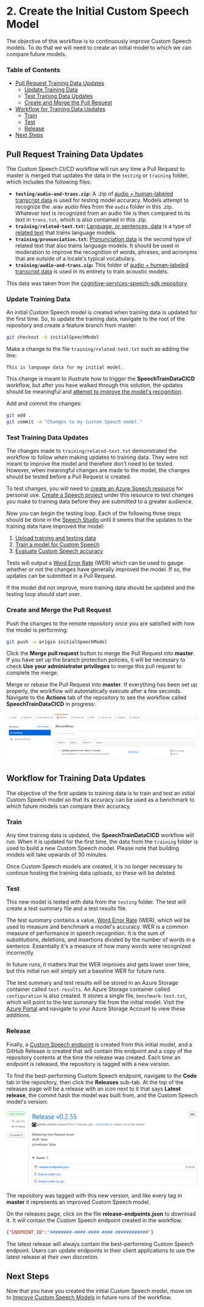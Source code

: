 # 2. Create the Initial Custom Speech Model

The objective of this workflow is to continuously improve Custom Speech models. To do that we will need to create an initial model to which we can compare future models.

### Table of Contents

* [Pull Request Training Data Updates](#Pull-Request-Training-Data-Updates)
    * [Update Training Data](#Update-Training-Data)
    * [Test Training Data Updates](#Test-Training-Data-Updates)
    * [Create and Merge the Pull Request](#Create-and-Merge-the-Pull-Request)
* [Workflow for Training Data Updates](#Workflow-for-Training-Data-Updates)
    * [Train](#Train)
    * [Test](#Test)
    * [Release](#Release)
* [Next Steps](#Next-Steps)

## Pull Request Training Data Updates

The Custom Speech CI/CD workflow will run any time a Pull Request to master is merged that updates the data in the `testing` or `training` folder, which includes the following files:

* **`testing/audio-and-trans.zip`:** A .zip of [audio + human-labeled transcript data](https://docs.microsoft.com/en-us/azure/cognitive-services/speech-service/how-to-custom-speech-test-and-train#audio--human-labeled-transcript-data-for-testingtraining) is used for testing model accuracy. Models attempt to recognize the .wav audio files from the `audio` folder in this .zip. Whatever text is recognized from an audio file is then compared to its text in `trans.txt`, which is also contained in this .zip.
* **`training/related-text.txt`:** [Language, or sentences, data](https://docs.microsoft.com/en-us/azure/cognitive-services/speech-service/how-to-custom-speech-test-and-train#related-text-data-for-training) is a type of [related text](https://docs.microsoft.com/en-us/azure/cognitive-services/speech-service/how-to-custom-speech-test-and-train#related-text-data-for-training) that trains language models.
* **`training/pronunciation.txt`:** [Pronunciation data](https://docs.microsoft.com/en-us/azure/cognitive-services/speech-service/how-to-custom-speech-test-and-train#guidelines-to-create-a-pronunciation-file) is the second type of related text that also trains language models. It should be used in moderation to improve the recognition of words, phrases, and acronyms that are outside of a locale's typical vocabulary.
* **`training/audio-and-trans.zip`:** This folder of [audio + human-labeled transcript data](https://docs.microsoft.com/en-us/azure/cognitive-services/speech-service/how-to-custom-speech-test-and-train#audio--human-labeled-transcript-data-for-testingtraining) is used in its entirety to train acoustic models.

This data was taken from the [cognitive-services-speech-sdk repository](https://github.com/Azure-Samples/cognitive-services-speech-sdk/tree/master/sampledata/customspeech/en-US).

### Update Training Data

An initial Custom Speech model is created when training data is updated for the first time. So, to update the training data, navigate to the root of the repository and create a feature branch from master:

```bash
git checkout -b initialSpeechModel
```

Make a change to the file `training/related-text.txt` such as adding the line:

```
This is language data for my initial model.
```

This change is meant to illustrate how to trigger the **SpeechTrainDataCICD** workflow, but after you have walked through this solution, the updates should be meaningful and [attempt to improve the model's recognition](https://docs.microsoft.com/en-us/azure/cognitive-services/speech-service/how-to-custom-speech-test-and-train#guidelines-to-create-a-sentences-file).

Add and commit the changes:

```bash
git add .
git commit -m "Changes to my Custom Speech model."
```

### Test Training Data Updates

The changes made to `training/related-text.txt` demonstrated the workflow to follow when making updates to training data. They were not meant to improve the model and therefore don't need to be tested. However, when meaningful changes are made to the model, the changes should be tested before a Pull Request is created.

To test changes, you will need to [create an Azure Speech resource](https://docs.microsoft.com/en-us/azure/cognitive-services/speech-service/get-started#new-resource) for personal use. [Create a Speech project](https://docs.microsoft.com/en-us/azure/cognitive-services/speech-service/how-to-custom-speech#how-to-create-a-project) under this resource to test changes you make to training data before they are submitted to a greater audience.

Now you can begin the testing loop. Each of the following three steps should be done in the [Speech Studio](https://speech.microsoft.com/portal/) until it seems that the updates to the training data have improved the model:

1. [Upload training and testing data](https://docs.microsoft.com/en-us/azure/cognitive-services/speech-service/how-to-custom-speech-test-and-train#upload-data)
2. [Train a model for Custom Speech](https://docs.microsoft.com/en-us/azure/cognitive-services/speech-service/how-to-custom-speech-train-model)
3. [Evaluate Custom Speech accuracy](https://docs.microsoft.com/en-us/azure/cognitive-services/speech-service/how-to-custom-speech-evaluate-data#create-a-test)

Tests will output a [Word Error Rate](https://docs.microsoft.com/en-us/azure/cognitive-services/speech-service/how-to-custom-speech-evaluate-data#what-is-word-error-rate-wer) (WER) which can be used to gauge whether or not the changes have generally improved the model. If so, the updates can be submitted in a Pull Request.

If the model did not improve, more training data should be updated and the testing loop should start over.

### Create and Merge the Pull Request

Push the changes to the remote repository once you are satisfied with how the model is performing:

```bash
git push -u origin initialSpeechModel
```

Click the **Merge pull request** button to merge the Pull Request into **master**. If you have set up the branch protection policies, it will be necessary to check **Use your administrator privileges** to merge this pull request to complete the merge.

Merge or rebase the Pull Request into **master**. If everything has been set up properly, the workflow will automatically execute after a few seconds. Navigate to the **Actions** tab of the repository to see the workflow called **SpeechTrainDataCICD** in progress:

![Actions tab showing that the workflow is running](../images/WorkflowRunning.png)

## Workflow for Training Data Updates

The objective of the first update to training data is to train and test an initial Custom Speech model so that its accuracy can be used as a benchmark to which future models can compare their accuracy.

### Train

Any time training data is updated, the **SpeechTrainDataCICD** workflow will run. When it is updated for the first time, the data from the `training` folder is used to build a new Custom Speech model. Please note that building models will take upwards of 30 minutes.

Once Custom Speech models are created, it is no longer necessary to continue hosting the training data uploads, so these will be deleted.

### Test

This new model is tested with data from the `testing` folder. The test will create a test summary file and a test results file.

The test summary contains a value, [Word Error Rate](https://docs.microsoft.com/en-us/azure/cognitive-services/speech-service/how-to-custom-speech-evaluate-data#what-is-word-error-rate-wer) (WER), which will be used to measure and benchmark a model's accuracy. WER is a common measure of performance in speech recognition. It is the sum of substitutions, deletions, and insertions divided by the number of words in a sentence. Essentially it's a measure of how many words were recognized incorrectly.

In future runs, it matters that the WER improves and gets lower over time, but this initial run will simply set a baseline WER for future runs.

The test summary and test results will be stored in an Azure Storage container called `test-results`. An Azure Storage container called `configuration` is also created. It stores a single file, `benchmark-test.txt`, which will point to the test summary file from the initial model. Visit the [Azure Portal](https://ms.portal.azure.com/#home) and navigate to your Azure Storage Account to view these additions.

### Release

Finally, a [Custom Speech endpoint](https://docs.microsoft.com/en-us/azure/cognitive-services/speech-service/how-to-custom-speech-deploy-model) is created from this initial model, and a GitHub Release is created that will contain this endpoint and a copy of the repository contents at the time the release was created. Each time an endpoint is released, the repository is tagged with a new version.

To find the best-performing Custom Speech endpoint, navigate to the **Code** tab in the repository, then click the **Releases** sub-tab. At the top of the releases page will be a release with an icon next to it that says **Latest release**, the commit hash the model was built from, and the Custom Speech model's version:

![Latest Release](../images/LatestRelease.png)

The repository was tagged with this new version, and like every tag in **master** it represents an improved Custom Speech model.

On the releases page, click on the file **release-endpoints.json** to download it. It will contain the Custom Speech endpoint created in the workflow:

```json
{"ENDPOINT_ID":"########-####-####-####-############"}
```

The latest release will always contain the best-performing Custom Speech endpoint. Users can update endpoints in their client applications to use the latest release at their own discretion.

## Next Steps

Now that you have you created the initial Custom Speech model, move on to [Improve Custom Speech Models](./3-improve-custom-speech-models.md) in future runs of the workflow.
